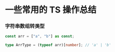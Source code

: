 # 一些常用的 TS 操作总结

### 字符串数组转类型

```ts
const arr = ["a", "b"] as const;

type ArrType = (typeof arr)[number]; // 'a' | 'b'
```
